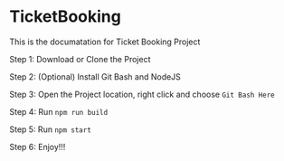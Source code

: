 # TicketBooking

This is the documatation for Ticket Booking Project

Step 1: Download or Clone the Project

Step 2: (Optional) Install Git Bash and NodeJS

Step 3: Open the Project location, right click and choose `Git Bash Here`

Step 4: Run `npm run build` 

Step 5: Run `npm start`

Step 6: Enjoy!!!
